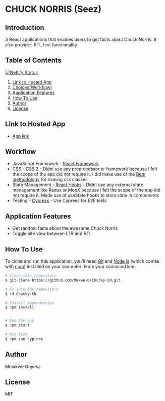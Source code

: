 # CHUCK NORRIS (Seez)

## Introduction

A React applications that enables users to get facts about Chuck Norris. It also provides RTL text functionality

## Table of Contents

[![Netlify Status](https://api.netlify.com/api/v1/badges/08d6e242-5bb9-440e-b36c-ac1d180d8815/deploy-status)](https://app.netlify.com/sites/seez-chucknorris/deploys)

1. <a href="#hosted-app">Link to Hosted App</a>
2. <a href="#workflow">Choices(Workflow)</a>
3. <a href="#application-features">Application Features</a>
4. <a href="#how-to-use">How To Use</a>
5. <a href="#author">Author</a>
6. <a href="#license">License</a>

## Link to Hosted App

- [App link](https://seez-chucknorris.netlify.app/)

## Workflow

- JavaScript Framework - [React Framework](https://reactjs.org/)
- CSS - [CSS 3](https://www.w3schools.com/css/default.asp) - Didnt use any preprocessor or framework because I felt the scope of the app did not require it. I did make use of the [Bem methodology](http://getbem.com/introduction/) for naming css classes
- State Management - [React Hooks](https://reactjs.org/docs/hooks-state.html) - Didnt use any external state management like Redux or MobX because I felt the scope of the app did not require it. Made use of useState hooks to store state in components
- Testing - [Cypress](https://www.cypress.io/) - Use Cypress for E2E tests

## Application Features

- Get random facts about the awesome Chuck Norris
- Toggle site view between LTR and RTL

## How To Use

To clone and run this application, you'll need [Git](https://git-scm.com) and [Node.js](https://nodejs.org/en/download/) (which comes with [npm](http://npmjs.com)) installed on your computer. From your command line:

```bash
# Clone this repository
$ git clone https://github.com/Makwe-O/Chucky-CN.git

# Go into the repository
$ cd Chucky-CN

# Install dependencies
$ npm install


# Run the app
$ npm start

# Run test
$ npm run cypress
```

## Author

Mmakwe Onyeka

## License

MIT

